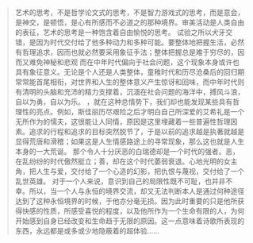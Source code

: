 > 艺术的思考，不是哲学论文式的思考，不是智力游戏式的思考，而是意会，是神交，是顿悟，是心有所感而不必道之的那种境界。审美活动是人类自由的表征，艺术的思考是一种饱含着自由愉悦的思考。
> 试验之所以犬牙交错，是因为时代交付给了他多种动力和多种可能。要整体地把握生活，必然有哲理追求，因而也就必然要采用象征手法；整体把握总是难于穷尽的，因而又难免神秘和悲观
> 而在中年时代偏向于社会问题，这个现象本身或许也具有象征意义。无论是个人还是人类整体，童稚时代和历尽沧桑后的回归期常常能首尾相衔，对世界和人生的整体意义产生惊讶和回味，而中年时代则有清明的头脑和充沛的精力支撑着，沉湎在社会问题的海洋中，搏风斗浪，自以为勇，自以为乐。
> ，就在这种总情势下，我们却也能发现某些具有哲理性的亮点。例如，斯佳丽历尽艰险之后才明白自己所深爱的艾希礼是一个无所作为的懦夫，这很能让人同情，原因是这里埋藏着一些普遍性哲理因素。追求的行程和追求的目标突然脱节了，于是以前的追求越是执著就越是显得荒唐和滑稽；如果这是人生情感路途上的寻常现象，那么这也就是人生本身的一大荒诞。
> 那个令人十分厌恶的白瑞德却是一个时代的强者。恶，在乱纷纷的时代傲然挺立；善，却在这个时代萎弱衰退。心地光明的女主角，把人生与爱，交付给了一个心造的幻影，把仇恨与蔑视，交付给了一个乱世英雄。
> 对于一个人来说，意识到自己的局限性既不可耻，也并非不幸。所以，当一个人与永恒的境界交流，却又无法判断本人是通过何种途径达到了这种永恒境界的时候，于他亦分毫无损。因为此时重要的只是他所获得快感的性质，所感受喜悦的程度，以及他所作为一个生命有限的人，为何开始感到自身已经改变和生命趋于无限的原因。这一点意味着诗歌所表现的东西，永远都是或多或少地隐蔽着的超体验……